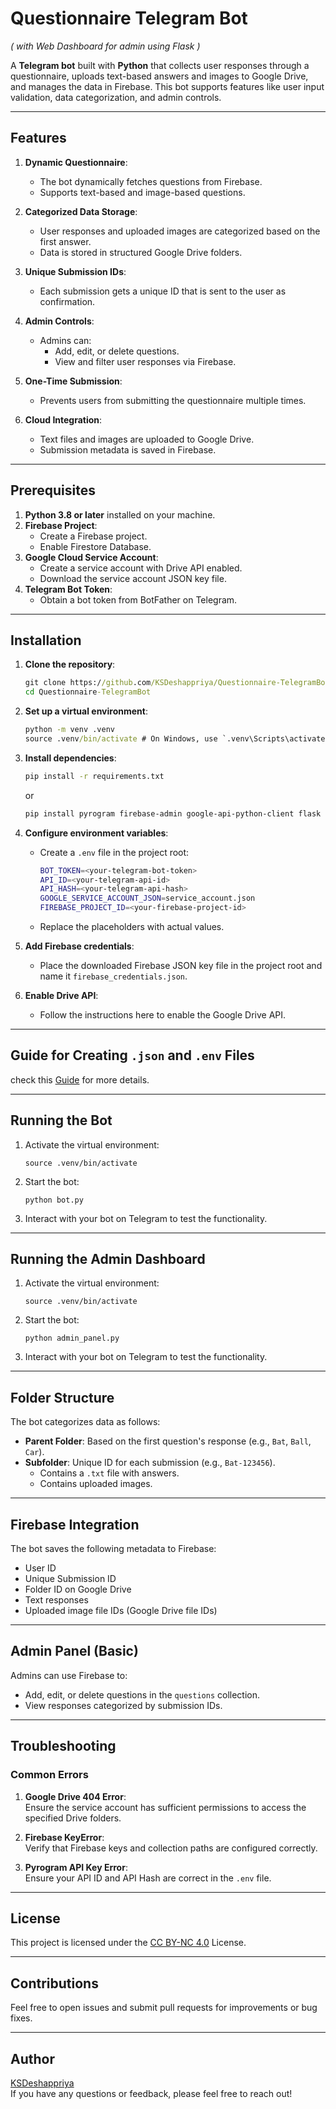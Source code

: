 Questionnaire Telegram Bot
==========================
*( with Web Dashboard for admin using Flask )*

A **Telegram bot** built with **Python** that collects user responses through a questionnaire, uploads text-based answers and images to Google Drive, and manages the data in Firebase. This bot supports features like user input validation, data categorization, and admin controls.

* * *

Features
--------

1.  **Dynamic Questionnaire**:
    
    *   The bot dynamically fetches questions from Firebase.
    *   Supports text-based and image-based questions.
2.  **Categorized Data Storage**:
    
    *   User responses and uploaded images are categorized based on the first answer.
    *   Data is stored in structured Google Drive folders.
3.  **Unique Submission IDs**:
    
    *   Each submission gets a unique ID that is sent to the user as confirmation.
4.  **Admin Controls**:
    
    *   Admins can:
        *   Add, edit, or delete questions.
        *   View and filter user responses via Firebase.
5.  **One-Time Submission**:
    
    *   Prevents users from submitting the questionnaire multiple times.
6.  **Cloud Integration**:
    
    *   Text files and images are uploaded to Google Drive.
    *   Submission metadata is saved in Firebase.

* * *

Prerequisites
-------------

1.  **Python 3.8 or later** installed on your machine.
2.  **Firebase Project**:
    *   Create a Firebase project.
    *   Enable Firestore Database.
3.  **Google Cloud Service Account**:
    *   Create a service account with Drive API enabled.
    *   Download the service account JSON key file.
4.  **Telegram Bot Token**:
    *   Obtain a bot token from BotFather on Telegram.

* * *

Installation
------------

1.  **Clone the repository**:
    
    ```cmd
    git clone https://github.com/KSDeshappriya/Questionnaire-TelegramBot.git
    cd Questionnaire-TelegramBot
    ``` 
    
2.  **Set up a virtual environment**:
    
    ```cmd
    python -m venv .venv
    source .venv/bin/activate # On Windows, use `.venv\Scripts\activate` 
    ```
    
3.  **Install dependencies**:
    
    ```bash
    pip install -r requirements.txt
    ``` 
    or
    ```bash
    pip install pyrogram firebase-admin google-api-python-client flask python-dotenv
    ```
    
4.  **Configure environment variables**:
    
    *   Create a `.env` file in the project root:
        
        ```bash
        BOT_TOKEN=<your-telegram-bot-token>
        API_ID=<your-telegram-api-id>
        API_HASH=<your-telegram-api-hash>
        GOOGLE_SERVICE_ACCOUNT_JSON=service_account.json
        FIREBASE_PROJECT_ID=<your-firebase-project-id>
        ```
        
    *   Replace the placeholders with actual values.
5.  **Add Firebase credentials**:
    
    *   Place the downloaded Firebase JSON key file in the project root and name it `firebase_credentials.json`.
6.  **Enable Drive API**:
    
    *   Follow the instructions here to enable the Google Drive API.

* * *

Guide for Creating `.json` and `.env` Files
---------------

check this [Guide](Guide.md) for more details.

* * *

Running the Bot
---------------

1.  Activate the virtual environment:
    
    `source .venv/bin/activate` 
    
2.  Start the bot:
    
    `python bot.py` 
    
3.  Interact with your bot on Telegram to test the functionality.
    
* * *

Running the Admin Dashboard
---------------

1.  Activate the virtual environment:
    
    `source .venv/bin/activate` 
    
2.  Start the bot:
    
    `python admin_panel.py` 
    
3.  Interact with your bot on Telegram to test the functionality.

* * *

Folder Structure
----------------

The bot categorizes data as follows:

*   **Parent Folder**: Based on the first question's response (e.g., `Bat`, `Ball`, `Car`).
*   **Subfolder**: Unique ID for each submission (e.g., `Bat-123456`).
    *   Contains a `.txt` file with answers.
    *   Contains uploaded images.

* * *

Firebase Integration
--------------------

The bot saves the following metadata to Firebase:

*   User ID
*   Unique Submission ID
*   Folder ID on Google Drive
*   Text responses
*   Uploaded image file IDs (Google Drive file IDs)

* * *

Admin Panel (Basic)
-------------------

Admins can use Firebase to:

*   Add, edit, or delete questions in the `questions` collection.
*   View responses categorized by submission IDs.

* * *

Troubleshooting
---------------

### Common Errors

1.  **Google Drive 404 Error**:  
    Ensure the service account has sufficient permissions to access the specified Drive folders.
    
2.  **Firebase KeyError**:  
    Verify that Firebase keys and collection paths are configured correctly.
    
3.  **Pyrogram API Key Error**:  
    Ensure your API ID and API Hash are correct in the `.env` file.
    

* * *

License
-------

This project is licensed under the [CC BY-NC 4.0](https://creativecommons.org/licenses/by-nc/4.0/) License.

* * *

Contributions
-------------

Feel free to open issues and submit pull requests for improvements or bug fixes.

* * *

Author
------

[KSDeshappriya](https://github.com/KSDeshappriya/)  
If you have any questions or feedback, please feel free to reach out!